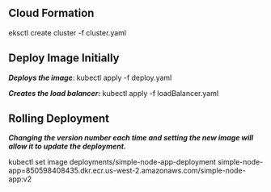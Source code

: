 

<h2>
  Cloud Formation
</h2>

eksctl create cluster -f cluster.yaml



<h2>
  Deploy Image Initially
</h2>

***Deploys the image***: kubectl apply -f deploy.yaml

***Creates the load balancer:*** kubectl apply -f loadBalancer.yaml



<h2>
  Rolling Deployment
</h2>

***Changing the version number each time and setting the new image will allow it to update the deployment.***

kubectl set image deployments/simple-node-app-deployment simple-node-app=850598408435.dkr.ecr.us-west-2.amazonaws.com/simple-node-app:v2



